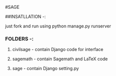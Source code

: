 #SAGE

##INSATLLATION -:

just fork and run using python manage.py runserver


### FOLDERS -:

1. civilsage - contain Django code for interface 

2. sagemath - contain Sagemath and LaTeX code  

3. sage - contain Django setting.py
